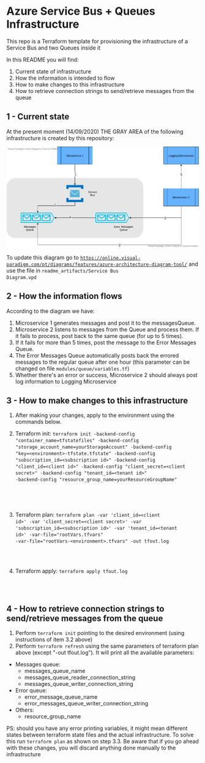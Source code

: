 # Azure Service Bus + Queues Infrastructure

This repo is a Terraform template for provisioning the infrastructure of a Service Bus and two Queues inside it

In this README you will find:

1. Current state of infrastructure
2. How the information is intended to flow
3. How to make changes to this infrastructure
4. How to retrieve connection strings to send/retrieve messages from the queue

## 1 - Current state

At the present moment (14/09/2020) THE GRAY AREA of the following infrastructure is created by this repository:

![](readme_artifacts/sb_diagram.png)

To update this diagram go to <code>https://online.visual-paradigm.com/pt/diagrams/features/azure-architecture-diagram-tool/</code> and use the file in <code>readme_artifacts/Service Bus Diagram.vpd</code>

## 2 - How the information flows

According to the diagram we have:

1. Microservice 1 generates messages and post it to the messagesQueue.
2. Microservice 2 listens to messages from the Queue and process them. If it fails to process, post back to the same queue (for up to 5 times).
3. If it fails for more than 5 times, post the message to the Error Messages Queue.
4. The Error Messages Queue automatically posts back the errored messages to the regular queue after one hour (this parameter can be changed on file <code>modules/queue/variables.tf</code>)
5. Whether there's an error or success, Microservice 2 should always post log information to Logging Microservice

## 3 - How to make changes to this infrastructure

1. After making your changes, apply to the environment using the commands below.

2. Terraform init:
<code>terraform init 
    -backend-config "container_name=tfstatefiles" 
    -backend-config "storage_account_name=yourStorageAccount" 
    -backend-config "key=\<environment\>-tfstate.tfstate" 
    -backend-config "subscription_id=\<subscription id\>" 
    -backend-config "client_id=\<client id\>" 
    -backend-config "client_secret=\<client secret\>" 
    -backend-config "tenant_id=\<tenant id\>" 
    -backend-config "resource_group_name=yourResourceGroupName"
</code>

3. Terraform plan:
<code>terraform plan 
    -var 'client_id=\<client id\>' 
    -var 'client_secret=\<client secret\>' 
    -var 'subscription_id=\<subscription id\>' 
    -var 'tenant_id=\<tenant id\>' 
    -var-file="rootVars.tfvars" 
    -var-file="rootVars-\<environment\>.tfvars" 
    -out tfout.log
</code>

4. Terraform apply:
<code>terraform apply tfout.log
</code>

## 4 - How to retrieve connection strings to send/retrieve messages from the queue

1. Perform <code>terraform init</code> pointing to the desired environment (using instructions of item 3.2 above)
2. Perform <code>terraform refresh</code> using the same parameters of terraform plan above (except "-out tfout.log"). It will print all the available parameters:
* Messages queue:
    * messages_queue_name
    * messages_queue_reader_connection_string
    * messages_queue_writer_connection_string
* Error queue: 
    * error_message_queue_name
    * error_messages_queue_writer_connection_string 
* Others:
    * resource_group_name

PS: should you have any error printing variables, it might mean different states between terraform state files and the actual infrastructure. To solve this run <code>terraform plan</code> as shown on step 3.3. Be aware that if you go ahead with these changes, you will discard anything done manually to the infrastructure